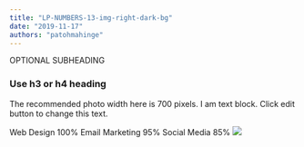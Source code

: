 ```yaml
---
title: "LP-NUMBERS-13-img-right-dark-bg"
date: "2019-11-17"
authors: "patohmahinge"
---
```


OPTIONAL SUBHEADING

### Use h3 or h4 heading

The recommended photo width here is 700 pixels. I am text block. Click edit button to change this text.

Web Design 100% Email Marketing 95% Social Media 85% ![](images/placeholder-700x450.jpg)
